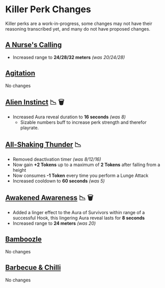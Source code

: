 # Killer Perk Changes

Killer perks are a work-in-progress, some changes may not have their reasoning transcribed yet, and many do not have proposed changes.



## [A Nurse's Calling](<https://deadbydaylight.wiki.gg/wiki/A_Nurse%27s_Calling>)

- Increased range to **24/28/32 meters** *(was 20/24/28)*


## [Agitation](<https://deadbydaylight.wiki.gg/wiki/Agitation>)

No changes


## [Alien Instinct](<https://deadbydaylight.wiki.gg/wiki/Alien_Instinct>) 📉 🗑️

- Increased Aura reveal duration to **16 seconds** *(was 8)*
  - Sizable numbers buff to increase perk strength and therefor playrate.


## [All-Shaking Thunder](<https://deadbydaylight.wiki.gg/wiki/All-Shaking_Thunder>) 📉

- Removed deactivation timer *(was 8/12/16)*
- Now gain **+2 Tokens** up to a maximum of **2 Tokens** after falling from a height
- Now consumes **-1 Token** every time you perform a Lunge Attack
- Increased cooldown to **60 seconds** *(was 5)*


## [Awakened Awareness](<https://deadbydaylight.wiki.gg/wiki/Awakened_Awareness>) 📉 🗑️

- Added a linger effect to the Aura of Survivors within range of a successful Hook, this lingering Aura reveal lasts for **8 seconds**
- Increased range to **24 meters** *(was 20)*


## [Bamboozle](<https://deadbydaylight.wiki.gg/wiki/Bamboozle>)

No changes


## [Barbecue & Chilli](<https://deadbydaylight.wiki.gg/wiki/Barbecue_%26_Chilli>)

No changes


<!-- NOTE: The below "Too weak" indicators have not been discussed. As of right now, I've simply marked all perks that are rated at 1 star or 2 stars by Otzdarva's Killer Perk Tierlist (8.3.0) as Too weak. We DO NOT *fully* agree with Otzdarva's ratings, however more often than not, give or take a tier, we do agree with his ratings, making it a reasonable starting point to have laid out ahead of time. These will all be discussed thoroughly as we go through each perk, do not see this as a shortcut, everything will continue to get the attention it deserves.


## [Batteries Included](<https://deadbydaylight.wiki.gg/wiki/Batteries_Included>) 🗑️

-


## [Beast of Prey](<https://deadbydaylight.wiki.gg/wiki/Beast_of_Prey>) 📉 🗑️

-


## [Bitter Murmur](<https://deadbydaylight.wiki.gg/wiki/Bitter_Murmur>) 🗑️

-


## [Blood Echo](<https://deadbydaylight.wiki.gg/wiki/Blood_Echo>) 📉 🗑️

-


## [Blood Warden](<https://deadbydaylight.wiki.gg/wiki/Blood_Warden>) 🗑️

-


## [Bloodhound](<https://deadbydaylight.wiki.gg/wiki/Bloodhound>) 📉 🗑️

-


## [Brutal Strength](<https://deadbydaylight.wiki.gg/wiki/Brutal_Strength>)

-


## [Call of Brine](<https://deadbydaylight.wiki.gg/wiki/Call_of_Brine>) 📉 🗑️

-


## [Corrupt Intervention](<https://deadbydaylight.wiki.gg/wiki/Corrupt_Intervention>)

-


## [Coulrophobia](<https://deadbydaylight.wiki.gg/wiki/Coulrophobia>) 📉 🗑️

-


## [Coup de Grâce](<https://deadbydaylight.wiki.gg/wiki/Coup_de_Gr%C3%A2ce>) 📉

-


## [Cruel Limits](<https://deadbydaylight.wiki.gg/wiki/Cruel_Limits>) 📉 🗑️

-


## [Dark Arrogance](<https://deadbydaylight.wiki.gg/wiki/Dark_Arrogance>) 📉 🗑️

-


## [Dark Devotion](<https://deadbydaylight.wiki.gg/wiki/Dark_Devotion>) 📉 🗑️

-


## [Darkness Revealed](<https://deadbydaylight.wiki.gg/wiki/Darkness_Revealed>) 📉 🗑️

-


## [Dead Man's Switch](<https://deadbydaylight.wiki.gg/wiki/Dead_Man%27s_Switch>)

-


## [Deadlock / No Holds Barred](<https://deadbydaylight.wiki.gg/wiki/No_Holds_Barred>)

-


## [Deathbound](<https://deadbydaylight.wiki.gg/wiki/Deathbound>) 📉 🗑️

-


## [Deerstalker](<https://deadbydaylight.wiki.gg/wiki/Deerstalker>) 📉 🗑️

-


## [Discordance](<https://deadbydaylight.wiki.gg/wiki/Discordance>)

-


## [Dissolution](<https://deadbydaylight.wiki.gg/wiki/Dissolution>) 📉 🗑️

-


## [Distressing](<https://deadbydaylight.wiki.gg/wiki/Distressing>) 📉 🗑️

-


## [Dominance](<https://deadbydaylight.wiki.gg/wiki/Dominance>) 📉

-


## [Dragon's Grip](<https://deadbydaylight.wiki.gg/wiki/Dragon%27s_Grip>) 📉

-


## [Dying Light](<https://deadbydaylight.wiki.gg/wiki/Dying_Light>) 📉 🗑️

-


## [Enduring](<https://deadbydaylight.wiki.gg/wiki/Enduring>)

-


## [Eruption](<https://deadbydaylight.wiki.gg/wiki/Eruption>)

-


## [Fire Up](<https://deadbydaylight.wiki.gg/wiki/Fire_Up>) 🗑️

-


## [Forced Hesitation](<https://deadbydaylight.wiki.gg/wiki/Forced_Hesitation>) 📉 🗑️

-


## [Forced Penance](<https://deadbydaylight.wiki.gg/wiki/Forced_Penance>) 📉 🗑️

-


## [Forever Entwined](<https://deadbydaylight.wiki.gg/wiki/Forever_Entwined>) 📉

-


## [Franklin's Demise](<https://deadbydaylight.wiki.gg/wiki/Franklin%27s_Demise>) 📉

-


## [Friends 'til the End](<https://deadbydaylight.wiki.gg/wiki/Friends_%27til_the_End>)

-


## [Furtive Chase](<https://deadbydaylight.wiki.gg/wiki/Furtive_Chase>) 📉 🗑️

-


## [Game Afoot](<https://deadbydaylight.wiki.gg/wiki/Game_Afoot>) 📉 🗑️

-


## [Gearhead](<https://deadbydaylight.wiki.gg/wiki/Gearhead>) 📉

-


## [Genetic Limits](<https://deadbydaylight.wiki.gg/wiki/Genetic_Limits>) 📉

-


## [Grim Embrace](<https://deadbydaylight.wiki.gg/wiki/Grim_Embrace>)

-


## [Haywire](<https://deadbydaylight.wiki.gg/wiki/Haywire>) 📉

-


## [Help Wanted](<https://deadbydaylight.wiki.gg/wiki/Help_Wanted>) 📉

-


## [Hex: Blood Favour](<https://deadbydaylight.wiki.gg/wiki/Hex:_Blood_Favour>)

-


## [Hex: Crowd Control](<https://deadbydaylight.wiki.gg/wiki/Hex:_Crowd_Control>) 📉

-


## [Hex: Devour Hope](<https://deadbydaylight.wiki.gg/wiki/Hex:_Devour_Hope>)

-


## [Hex: Face the Darkness](<https://deadbydaylight.wiki.gg/wiki/Hex:_Face_the_Darkness>) 📉

-


## [Hex: Haunted Ground](<https://deadbydaylight.wiki.gg/wiki/Hex:_Haunted_Ground>) 📉 🗑️

-


## [Hex: Huntress Lullaby](<https://deadbydaylight.wiki.gg/wiki/Hex:_Huntress_Lullaby>) 📉 🗑️

-


## [Hex: No One Escapes Death](<https://deadbydaylight.wiki.gg/wiki/Hex:_No_One_Escapes_Death>)

-


## [Hex: Nothing but Misery](<https://deadbydaylight.wiki.gg/wiki/Hex:_Nothing_but_Misery>) 📉

-


## [Hex: Pentimento](<https://deadbydaylight.wiki.gg/wiki/Hex:_Pentimento>) 📉

-


## [Hex: Plaything / Hex: Fortune's Fool](<https://deadbydaylight.wiki.gg/wiki/Hex:_Fortune%27s_Fool>)

-


## [Hex: Retribution](<https://deadbydaylight.wiki.gg/wiki/Hex:_Retribution>) 📉 🗑️

-


## [Hex: Ruin](<https://deadbydaylight.wiki.gg/wiki/Hex:_Ruin>)

-


## [Hex: The Third Seal](<https://deadbydaylight.wiki.gg/wiki/Hex:_The_Third_Seal>) 📉 🗑️

-


## [Hex: Thrill of the Hunt](<https://deadbydaylight.wiki.gg/wiki/Hex:_Thrill_of_the_Hunt>) 📉

-


## [Hex: Two Can Play](<https://deadbydaylight.wiki.gg/wiki/Hex:_Two_Can_Play>) 📉 🗑️

-


## [Hex: Undying](<https://deadbydaylight.wiki.gg/wiki/Hex:_Undying>)

-


## [Hex: Wretched Fate](<https://deadbydaylight.wiki.gg/wiki/Hex:_Wretched_Fate>) 📉

-


## [Hoarder](<https://deadbydaylight.wiki.gg/wiki/Hoarder>) 📉 🗑️

-


## [Hubris](<https://deadbydaylight.wiki.gg/wiki/Hubris>) 📉 🗑️

-


## [Human Greed](<https://deadbydaylight.wiki.gg/wiki/Human_Greed>) 📉

-


## [Hysteria](<https://deadbydaylight.wiki.gg/wiki/Hysteria>) 📉 🗑️

-


## [I'm All Ears](<https://deadbydaylight.wiki.gg/wiki/I%27m_All_Ears>)

-


## [Infectious Fright](<https://deadbydaylight.wiki.gg/wiki/Infectious_Fright>) 📉

-


## [Insidious](<https://deadbydaylight.wiki.gg/wiki/Insidious>) 📉 🗑️

-


## [Iron Grasp](<https://deadbydaylight.wiki.gg/wiki/Iron_Grasp>) 🗑️

-


## [Iron Maiden](<https://deadbydaylight.wiki.gg/wiki/Iron_Maiden>) 📉 🗑️

-


## [Knock Out](<https://deadbydaylight.wiki.gg/wiki/Knock_Out>) 📉 🗑️

-


## [Languid Touch](<https://deadbydaylight.wiki.gg/wiki/Languid_Touch>) 📉 🗑️

-


## [Lethal Pursuer](<https://deadbydaylight.wiki.gg/wiki/Lethal_Pursuer>)

-


## [Leverage](<https://deadbydaylight.wiki.gg/wiki/Leverage>) 📉

-


## [Lightborn](<https://deadbydaylight.wiki.gg/wiki/Lightborn>) 🗑️

-


## [Machine Learning](<https://deadbydaylight.wiki.gg/wiki/Machine_Learning>) 📉 🗑️

-


## [Mad Grit](<https://deadbydaylight.wiki.gg/wiki/Mad_Grit>) 📉 🗑️

-


## [Make Your Choice](<https://deadbydaylight.wiki.gg/wiki/Make_Your_Choice>) 📉 🗑️

-


## [Merciless Storm](<https://deadbydaylight.wiki.gg/wiki/Merciless_Storm>) 📉

-


## [Mindbreaker](<https://deadbydaylight.wiki.gg/wiki/Mindbreaker>)

-


## [Monitor & Abuse](<https://deadbydaylight.wiki.gg/wiki/Monitor_%26_Abuse>) 📉 🗑️

-


## [Nemesis](<https://deadbydaylight.wiki.gg/wiki/Nemesis>) 📉 🗑️

-


## [No Quarter](<https://deadbydaylight.wiki.gg/wiki/No_Quarter>) 📉

-


## [No Way Out](<https://deadbydaylight.wiki.gg/wiki/No_Way_Out>)

-


## [None Are Free](<https://deadbydaylight.wiki.gg/wiki/None_Are_Free>) 📉

-


## [Nowhere to Hide](<https://deadbydaylight.wiki.gg/wiki/Nowhere_to_Hide>)

-


## [Oppression](<https://deadbydaylight.wiki.gg/wiki/Oppression>) 📉 🗑️

-


## [Overcharge](<https://deadbydaylight.wiki.gg/wiki/Overcharge>) 📉 🗑️

-


## [Overwhelming Presence](<https://deadbydaylight.wiki.gg/wiki/Overwhelming_Presence>) 📉 🗑️

-


## [Phantom Fear](<https://deadbydaylight.wiki.gg/wiki/Phantom_Fear>)

-


## [Play with Your Food](<https://deadbydaylight.wiki.gg/wiki/Play_with_Your_Food>)

-


## [Pop Goes the Weasel](<https://deadbydaylight.wiki.gg/wiki/Pop_Goes_the_Weasel>)

-


## [Predator](<https://deadbydaylight.wiki.gg/wiki/Predator>) 📉

-


## [Rancor](<https://deadbydaylight.wiki.gg/wiki/Rancor>) 📉

-


## [Rapid Brutality](<https://deadbydaylight.wiki.gg/wiki/Rapid_Brutality>)

-


## [Remember Me](<https://deadbydaylight.wiki.gg/wiki/Remember_Me>) 📉

-


## [Save the Best for Last](<https://deadbydaylight.wiki.gg/wiki/Save_the_Best_for_Last>)

-


## [Scourge Hook: Floods of Rage](<https://deadbydaylight.wiki.gg/wiki/Scourge_Hook:_Floods_of_Rage>) 📉

-


## [Scourge Hook: Gift of Pain / Scourge Hook: Weeping Wounds](<https://deadbydaylight.wiki.gg/wiki/Scourge_Hook:_Weeping_Wounds>)

-


## [Scourge Hook: Hangman's Trick](<https://deadbydaylight.wiki.gg/wiki/Scourge_Hook:_Hangman%27s_Trick>) 📉 🗑️

-


## [Scourge Hook: Jagged Compass](<https://deadbydaylight.wiki.gg/wiki/Scourge_Hook:_Jagged_Compass>) 📉

-


## [Scourge Hook: Monstrous Shrine](<https://deadbydaylight.wiki.gg/wiki/Scourge_Hook:_Monstrous_Shrine>) 📉 🗑️

-


## [Scourge Hook: Pain Resonance](<https://deadbydaylight.wiki.gg/wiki/Scourge_Hook:_Pain_Resonance>)

-


## [Septic Touch](<https://deadbydaylight.wiki.gg/wiki/Septic_Touch>) 📉 🗑️

-


## [Shadowborn](<https://deadbydaylight.wiki.gg/wiki/Shadowborn>) 📉 🗑️

-


## [Shattered Hope](<https://deadbydaylight.wiki.gg/wiki/Shattered_Hope>) 📉 🗑️

-


## [Sloppy Butcher](<https://deadbydaylight.wiki.gg/wiki/Sloppy_Butcher>)

-


## [Spies from the Shadows](<https://deadbydaylight.wiki.gg/wiki/Spies_from_the_Shadows>)

-


## [Spirit Fury](<https://deadbydaylight.wiki.gg/wiki/Spirit_Fury>) 📉 🗑️

-


## [Starstruck](<https://deadbydaylight.wiki.gg/wiki/Starstruck>) 📉

-


## [Stridor](<https://deadbydaylight.wiki.gg/wiki/Stridor>) 📉 🗑️

-


## [Superior Anatomy](<https://deadbydaylight.wiki.gg/wiki/Superior_Anatomy>) 📉 🗑️

-


## [Surge](<https://deadbydaylight.wiki.gg/wiki/Surge>)

-


## [Surveillance](<https://deadbydaylight.wiki.gg/wiki/Surveillance>) 📉 🗑️

-


## [THWACK!](<https://deadbydaylight.wiki.gg/wiki/THWACK!>) 📉 🗑️

-


## [Terminus](<https://deadbydaylight.wiki.gg/wiki/Terminus>) 📉 🗑️

-


## [Territorial Imperative](<https://deadbydaylight.wiki.gg/wiki/Territorial_Imperative>) 📉 🗑️

-


## [Thanatophobia](<https://deadbydaylight.wiki.gg/wiki/Thanatophobia>) 🗑️

-


## [Thrilling Tremors](<https://deadbydaylight.wiki.gg/wiki/Thrilling_Tremors>)

-


## [Tinkerer](<https://deadbydaylight.wiki.gg/wiki/Tinkerer>)

-


## [Trail of Torment](<https://deadbydaylight.wiki.gg/wiki/Trail_of_Torment>) 📉 🗑️

-


## [Ultimate Weapon](<https://deadbydaylight.wiki.gg/wiki/Ultimate_Weapon>) 📉 🗑️

-


## [Unbound](<https://deadbydaylight.wiki.gg/wiki/Unbound>) 📉 🗑️

-


## [Undone](<https://deadbydaylight.wiki.gg/wiki/Undone>) 📉 🗑️

-


## [Unforeseen](<https://deadbydaylight.wiki.gg/wiki/Unforeseen>) 📉

-


## [Unnerving Presence](<https://deadbydaylight.wiki.gg/wiki/Unnerving_Presence>) 📉 🗑️

-


## [Unrelenting](<https://deadbydaylight.wiki.gg/wiki/Unrelenting>) 📉 🗑️

-


## [Weave Attunement](<https://deadbydaylight.wiki.gg/wiki/Weave_Attunement>) 📉

-


## [Whispers](<https://deadbydaylight.wiki.gg/wiki/Whispers>) 📉 🗑️

-


## [Zanshin Tactics](<https://deadbydaylight.wiki.gg/wiki/Zanshin_Tactics>) 📉

-


-->
